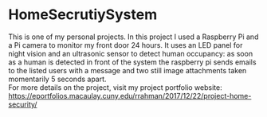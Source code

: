 # HomeSecrutiySystem
This is one of my personal projects. In this project I used a Raspberry Pi and a Pi camera to monitor my front door 24 hours. It uses an LED panel for night vision and an ultrasonic sensor to detect human occupancy: as soon as a human is detected in front of the system the raspberry pi sends emails to the listed users with a message and two still image attachments taken momentarily 5 seconds apart.  
For more details on the project, visit my project portfolio website: https://eportfolios.macaulay.cuny.edu/rrahman/2017/12/22/project-home-security/
